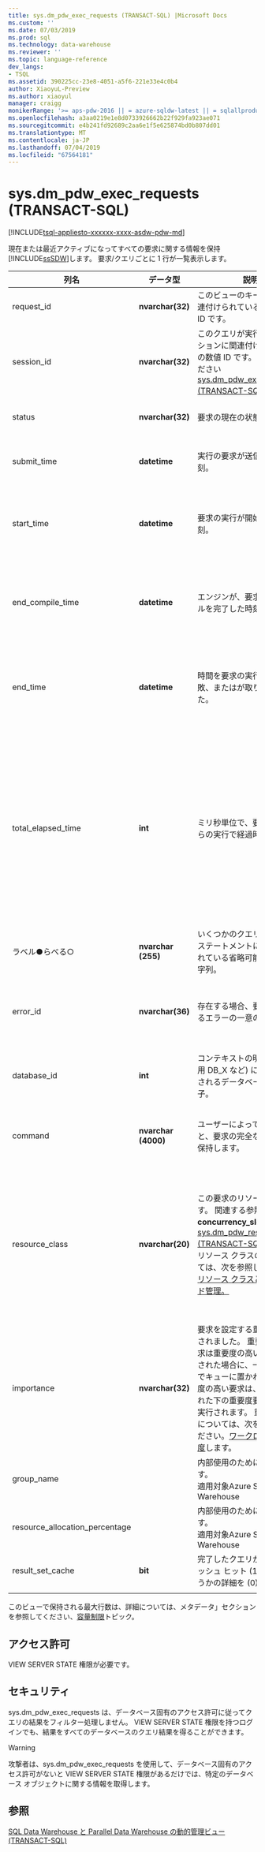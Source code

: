 ```yaml
---
title: sys.dm_pdw_exec_requests (TRANSACT-SQL) |Microsoft Docs
ms.custom: ''
ms.date: 07/03/2019
ms.prod: sql
ms.technology: data-warehouse
ms.reviewer: ''
ms.topic: language-reference
dev_langs:
- TSQL
ms.assetid: 390225cc-23e8-4051-a5f6-221e33e4c0b4
author: XiaoyuL-Preview
ms.author: xiaoyul
manager: craigg
monikerRange: '>= aps-pdw-2016 || = azure-sqldw-latest || = sqlallproducts-allversions'
ms.openlocfilehash: a3aa0219e1e8d0733926662b22f929fa923ae071
ms.sourcegitcommit: e4b241fd92689c2aa6e1f5e625874bd0b807dd01
ms.translationtype: MT
ms.contentlocale: ja-JP
ms.lasthandoff: 07/04/2019
ms.locfileid: "67564181"
---
```

# <a name="sysdmpdwexecrequests-transact-sql"></a>sys.dm_pdw_exec_requests (TRANSACT-SQL)

[!INCLUDE[tsql-appliesto-xxxxxx-xxxx-asdw-pdw-md](../../includes/tsql-appliesto-xxxxxx-xxxx-asdw-pdw-md.md)]

  現在または最近アクティブになってすべての要求に関する情報を保持[!INCLUDE[ssSDW](../../includes/sssdw-md.md)]します。 要求/クエリごとに 1 行が一覧表示します。  
  
|列名|データ型|説明|範囲|  
|-----------------|---------------|-----------------|-----------|  
|request_id|**nvarchar(32)**|このビューのキー。 要求に関連付けられている一意の数値 ID です。|システム内のすべての要求間で一意です。|  
|session_id|**nvarchar(32)**|このクエリが実行されたセッションに関連付けられた一意の数値 ID です。 参照してください[sys.dm_pdw_exec_sessions &#40;TRANSACT-SQL&#41;](../../relational-databases/system-dynamic-management-views/sys-dm-pdw-exec-sessions-transact-sql.md)します。||  
|status|**nvarchar(32)**|要求の現在の状態。|実行中 ' '、'中断'、'完了'、'キャンセル'、'失敗' です。|  
|submit_time|**datetime**|実行の要求が送信された時刻。|有効な**datetime**より小さいか等しい start_time と現在の時刻。|  
|start_time|**datetime**|要求の実行が開始された時刻。|キューに置かれた要求の場合は NULLそれ以外の場合、有効な**datetime**小さいまたは現在の時刻と同じです。|  
|end_compile_time|**datetime**|エンジンが、要求のコンパイルを完了した時刻。|まだコンパイルされていない要求の場合は NULLそれ以外の場合、有効な**datetime** start_time よりも小さいと、現在の時刻。|
|end_time|**datetime**|時間を要求の実行完了、失敗、またはが取り消されました。|キューまたはアクティブな要求の場合は nullそれ以外の場合、有効な**datetime**小さいまたは現在の時刻と同じです。|  
|total_elapsed_time|**int**|ミリ秒単位で、要求を開始からの実行で経過時間。|0 ~ start_time と end_time の違い範囲。</br></br> Total_elapsed_time では、整数の最大値を超えると、total_elapsed_time 引き続き、最大値になります。 この状態が"、最大値を超過しました"警告を生成します。</br></br> ミリ秒単位で最大の値は 24.8 日と同じです。|  
|ラベル●らべる○|**nvarchar (255)**|いくつかのクエリの SELECT ステートメントに関連付けられている省略可能なラベル文字列。|任意の文字列を含む ' a ~ z'、' A ~ Z'、' 0-9'、'_' です。|  
|error_id|**nvarchar(36)**|存在する場合、要求に関連するエラーの一意の ID。|参照してください[sys.dm_pdw_errors &#40;TRANSACT-SQL&#41;](../../relational-databases/system-dynamic-management-views/sys-dm-pdw-errors-transact-sql.md); エラーが発生していない場合は NULL に設定します。|  
|database_id|**int**|コンテキストの明示的な (使用 DB_X など) によって使用されるデータベースの識別子。|内の ID を参照してください。 [sys.databases &#40;TRANSACT-SQL&#41;](../../relational-databases/system-catalog-views/sys-databases-transact-sql.md)します。|  
|command|**nvarchar (4000)**|ユーザーによって送信されると、要求の完全なテキストを保持します。|有効なクエリまたは要求テキスト。 4,000 バイトより長いクエリは、切り捨てられます。|  
|resource_class|**nvarchar(20)**|この要求のリソース クラスです。 関連する参照**concurrency_slots_used**で[sys.dm_pdw_resource_waits &#40;TRANSACT-SQL&#41;](../../relational-databases/system-dynamic-management-views/sys-dm-pdw-resource-waits-transact-sql.md)します。  リソース クラスの詳細については、次を参照してください[リソース クラスとワークロード管理。](https://docs.microsoft.com/azure/sql-data-warehouse/resource-classes-for-workload-management) |静的リソース クラス</br>staticrc10</br>staticrc20</br>staticrc30</br>staticrc40</br>staticrc50</br>staticrc60</br>staticrc70</br>staticrc80</br>            </br>動的リソース クラス</br>SmallRC</br>MediumRC</br>LargeRC</br>XLargeRC|
|importance|**nvarchar(32)**|要求を設定する重要度が送信されました。 重要度が低い要求は重要度の高い要求が送信された場合に、一時停止状態でキューに置かれます。  重要度の高い要求は、先に送信された下の重要度要求する前に実行されます。  重要度の詳細については、次を参照してください。[ワークロードの重要度](https://docs.microsoft.com/azure/sql-data-warehouse/sql-data-warehouse-workload-importance)します。  |NULL</br>low</br>below_normal</br>標準 (既定値)</br>しなく</br>high|
|group_name| |内部使用のために予約済みです。</br>適用対象Azure SQL Data Warehouse|
|resource_allocation_percentage| |内部使用のために予約済みです。</br>適用対象Azure SQL Data Warehouse|
|result_set_cache|**bit**|完了したクエリが結果のキャッシュ ヒット (1) かどうかどうかの詳細を (0)。|0,1|
||||
  
 このビューで保持される最大行数は、詳細については、メタデータ」セクションを参照してください、[容量制限](/azure/sql-data-warehouse/sql-data-warehouse-service-capacity-limits#metadata)トピック。   
  
## <a name="permissions"></a>アクセス許可

 VIEW SERVER STATE 権限が必要です。  
  
## <a name="security"></a>セキュリティ

 sys.dm_pdw_exec_requests は、データベース固有のアクセス許可に従ってクエリの結果をフィルター処理しません。 VIEW SERVER STATE 権限を持つログインでも、結果をすべてのデータベースのクエリ結果を得ることができます。  
  
>[!WARNING]  
>攻撃者は、sys.dm_pdw_exec_requests を使用して、データベース固有のアクセス許可がないと VIEW SERVER STATE 権限があるだけでは、特定のデータベース オブジェクトに関する情報を取得します。  
  
## <a name="see-also"></a>参照

 [SQL Data Warehouse と Parallel Data Warehouse の動的管理ビュー &#40;TRANSACT-SQL&#41;](../../relational-databases/system-dynamic-management-views/sql-and-parallel-data-warehouse-dynamic-management-views.md) 
